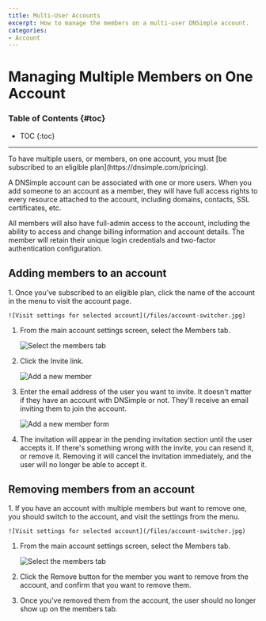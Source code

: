 ```yaml
---
title: Multi-User Accounts
excerpt: How to manage the members on a multi-user DNSimple account.
categories:
- Account
---
```


# Managing Multiple Members on One Account

### Table of Contents {#toc}

* TOC
{:toc}

---

<info>
To have multiple users, or members, on one account, you must [be subscribed to an eligible plan](https://dnsimple.com/pricing).
</info>

A DNSimple account can be associated with one or more users. When you add someone to an account as a member, they will have full access rights to every resource attached to the account, including domains, contacts, SSL certificates, etc.

All members will also have full-admin access to the account, including the ability to access and change billing information and account details. The member will retain their unique login credentials and two-factor authentication configuration.


## Adding members to an account

<div class="section-steps" markdown="1">
1. Once you've subscribed to an eligible plan, click the name of the account in the menu to visit the account page.

    ![Visit settings for selected account](/files/account-switcher.jpg)

1. From the main account settings screen, select the <label>Members</label> tab.

    ![Select the members tab](/files/add-member-account-link.png)

1. Click the <label>Invite</label> link.

    ![Add a new member](/files/add-member-link-members-screen.png)

1. Enter the email address of the user you want to invite. It doesn't matter if they have an account with DNSimple or not. They'll receive an email inviting them to join the account. 

    ![Add a new member form](/files/add-member-screen.png)

1. The invitation will appear in the pending invitation section until the user accepts it. If there's something wrong with the invite, you can resend it, or remove it. Removing it will cancel the invitation immediately, and the user will no longer be able to accept it.

</div>

## Removing members from an account

<div class="section-steps" markdown="1">
1. If you have an account with multiple members but want to remove one, you should switch to the account, and visit the settings from the menu.

    ![Visit settings for selected account](/files/account-switcher.jpg)

1. From the main account settings screen, select the <label>Members</label> tab.

    ![Select the members tab](/files/add-member-account-link.png)

1. Click the <label>Remove</label> button for the member you want to remove from the account, and confirm that you want to remove them. 

1. Once you've removed them from the account, the user should no longer show up on the members tab.

</div>

